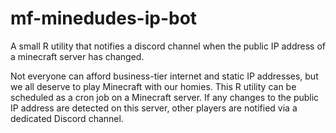 # mf-minedudes-ip-bot
A small R utility that notifies a discord channel when the public IP address of a minecraft server has changed. 

Not everyone can afford business-tier internet and static IP addresses, but we all deserve to play Minecraft with our homies. This R utility can be scheduled as a cron job on a Minecraft server. If any changes to the public IP address are detected on this server, other players are notified via a dedicated Discord channel. 

